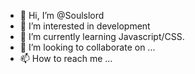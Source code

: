 - 👋 Hi, I’m @Soulslord
- 👀 I’m interested in development
- 🌱 I’m currently learning Javascript/CSS.
- 💞️ I’m looking to collaborate on ...
- 📫 How to reach me ...

<!---
Soulslord/Soulslord is a ✨ special ✨ repository because its `README.md` (this file) appears on your GitHub profile.
You can click the Preview link to take a look at your changes.
--->
